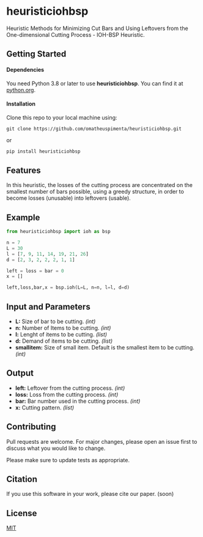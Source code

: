 # heuristiciohbsp
Heuristic Methods for Minimizing Cut Bars and Using Leftovers from the One-dimensional Cutting Process - IOH-BSP Heuristic.

## Getting Started
#### Dependencies
You need Python 3.8 or later to use **heuristiciohbsp**. You can find it at [python.org](https://www.python.org/).

#### Installation
Clone this repo to your local machine using:
```
git clone https://github.com/omatheuspimenta/heuristiciohbsp.git
```
or
```p
pip install heuristiciohbsp
```

## Features
In this heuristic, the losses of the cutting process are concentrated on the smallest number of bars possible, using a greedy structure, in order to become losses (unusable) into leftovers (usable). 

## Example
```python
from heuristiciohbsp import ioh as bsp

n = 7
L = 30
l = [7, 9, 11, 14, 19, 21, 26]
d = [2, 3, 2, 2, 2, 1, 1]

left = loss = bar = 0
x = []

left,loss,bar,x = bsp.ioh(L=L, n=n, l=l, d=d)
```
## Input and Parameters
* **L:** Size of bar to be cutting. _(int)_
* **n:** Number of Items to be cutting. _(int)_
* **l:** Lenght of items to be cutting. _(list)_
* **d:** Demand of items to be cutting. _(list)_
* **smallitem:** Size of small item. Default is the smallest item to be cutting. _(int)_

## Output 
* **left:** Leftover from the cutting process. _(int)_
* **loss:** Loss from the cutting process. _(int)_
* **bar:** Bar number used in the cutting process. _(int)_
* **x:** Cutting pattern. _(list)_

## Contributing
Pull requests are welcome. For major changes, please open an issue first to discuss what you would like to change.

Please make sure to update tests as appropriate.

## Citation
If you use this software in your work, please cite our paper. (soon)

## License
[MIT](https://choosealicense.com/licenses/mit/)
